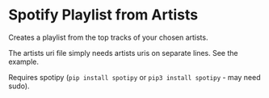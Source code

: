 # Spotify Playlist from Artists

Creates a playlist from the top tracks of your chosen artists.

The artists uri file simply needs artists uris on separate lines. See the example.

Requires spotipy (`pip install spotipy` or `pip3 install spotipy` - may need sudo).